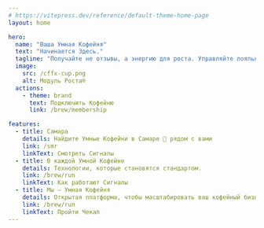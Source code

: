 ```yaml
---
# https://vitepress.dev/reference/default-theme-home-page
layout: home

hero:
  name: "Ваша Умная Кофейня"
  text: "Начинается Здесь."
  tagline: "Получайте не отзывы, а энергию для роста. Управляйте лояльностью гостей на основе данных."
  image:
    src: /cffx-cup.png
    alt: Модуль Роста®
  actions:
    - theme: brand
      text: Подключить Кофейню
      link: /brew/membership

features:
  - title: Самара
    details: Найдите Умные Кофейни в Самаре 🚀 рядом c вами
    link: /smr
    linkText: Смотреть Сигналы
  - title: В каждой Умной Кофейне
    details: Технологии, которые становятся стандартом.
    link: /brew/run
    linkText: Как работают Сигналы
  - title: Мы – Умная Кофейня
    details: Открытая платформа, чтобы масштабировать ваш кофейный бизнес. Бесплатно и навсегда.
    link: /brew/run
    linkText: Пройти Чекап
---
```


<style>
.VPHome {
  background-image: url('/main-ban.jpg');
  background-size: cover;
  background-position: center;
  background-repeat: no-repeat;
  background-attachment: fixed;
}

/* Добавляем полупрозрачный оверлей для лучшей читаемости текста */
.VPHome::before {
  content: '';
  position: absolute;
  top: 0;
  left: 0;
  right: 0;
  bottom: 0;
  background: rgba(0, 0, 0, 0.3);
  z-index: 1;
}

/* Делаем контент поверх оверлея */
.VPHome .VPHero {
  position: relative;
  z-index: 2;
}
</style>
